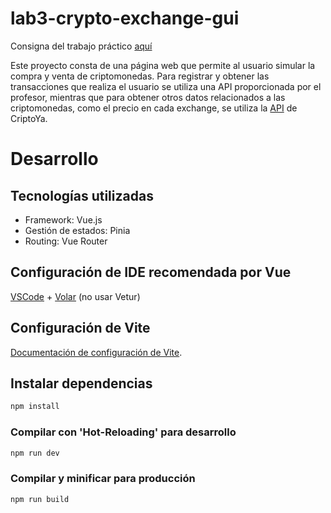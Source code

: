 # lab3-crypto-exchange-gui

Consigna del trabajo práctico [aquí](https://docs.google.com/document/d/1-GoGeBKLTa79gpkWHA5HM0OUmaFpOXic-kwy23VWDZ0/edit#heading=h.ux7evv327yxt)

Este proyecto consta de una página web que permite al usuario simular la compra y venta de criptomonedas. Para registrar y obtener las transacciones que realiza el usuario se utiliza una API proporcionada por el profesor, mientras que para obtener otros datos relacionados a las criptomonedas, como el precio en cada exchange, se utiliza la [API](https://criptoya.com/api) de CriptoYa.

# Desarrollo

## Tecnologías utilizadas
- Framework: Vue.js
- Gestión de estados: Pinia
- Routing: Vue Router

## Configuración de IDE recomendada por Vue

[VSCode](https://code.visualstudio.com/) + [Volar](https://marketplace.visualstudio.com/items?itemName=Vue.volar) (no usar Vetur)

## Configuración de Vite

[Documentación de configuración de Vite](https://vitejs.dev/config/).

## Instalar dependencias

```sh
npm install
```

### Compilar con 'Hot-Reloading' para desarrollo

```sh
npm run dev
```

### Compilar y minificar para producción

```sh
npm run build
```
